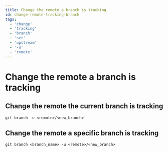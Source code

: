 ```yaml
---
title: Change the remote a branch is tracking
id: change-remote-tracking-branch
tags:
  - 'change'
  - 'tracking'
  - 'branch'
  - 'set'
  - 'upstream'
  - '-u'
  - 'remote'
---
```


# Change the remote a branch is tracking

## Change the remote the current branch is tracking

```shell
git branch -u <remote>/<new_branch>
```

## Change the remote a specific branch is tracking

```shell
git branch <branch_name> -u <remote>/<new_branch>
```
